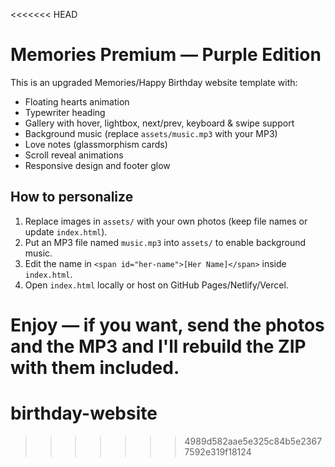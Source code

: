 <<<<<<< HEAD
# Memories Premium — Purple Edition

This is an upgraded Memories/Happy Birthday website template with:
- Floating hearts animation
- Typewriter heading
- Gallery with hover, lightbox, next/prev, keyboard & swipe support
- Background music (replace `assets/music.mp3` with your MP3)
- Love notes (glassmorphism cards)
- Scroll reveal animations
- Responsive design and footer glow

## How to personalize
1. Replace images in `assets/` with your own photos (keep file names or update `index.html`).
2. Put an MP3 file named `music.mp3` into `assets/` to enable background music.
3. Edit the name in `<span id="her-name">[Her Name]</span>` inside `index.html`.
4. Open `index.html` locally or host on GitHub Pages/Netlify/Vercel.

Enjoy — if you want, send the photos and the MP3 and I'll rebuild the ZIP with them included.
=======
# birthday-website
>>>>>>> 4989d582aae5e325c84b5e23677592e319f18124
